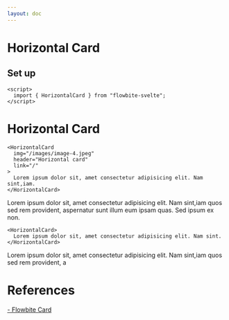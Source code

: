 ```yaml
---
layout: doc
---
```


<script>
  import { HorizontalCard } from "flowbite-svelte";
</script>

<h1 class="text-3xl w-full dark:text-white py-4">Horizontal Card</h1>

<h2 class="text-2xl w-full dark:text-white py-4">Set up</h2>

```svelte
<script>
  import { HorizontalCard } from "flowbite-svelte";
</script>
```

<h1 class="text-3xl w-full dark:text-white py-4">Horizontal Card</h1>

```svelte
<HorizontalCard
  img="/images/image-4.jpeg"
  header="Horizontal card"
  link="/"
>
  Lorem ipsum dolor sit, amet consectetur adipisicing elit. Nam sint,iam.
</HorizontalCard>
```

<div class="container flex flex-wrap justify-center rounded-xl my-4 mx-auto bg-gradient-to-r bg-white dark:bg-gray-900 border border-gray-200 dark:border-gray-700 p-2 sm:p-6">
  <HorizontalCard
    img="/images/image-4.jpeg"
    header="Horizontal card"
    link="/"
  >
    Lorem ipsum dolor sit, amet consectetur adipisicing elit. Nam sint,iam
    quos sed rem provident, aspernatur sunt illum eum ipsam quas. Sed ipsum ex
    non.
  </HorizontalCard>
</div>

```svelte
<HorizontalCard>
  Lorem ipsum dolor sit, amet consectetur adipisicing elit. Nam sint.
</HorizontalCard>
```

<div class="container flex flex-wrap justify-center rounded-xl my-4 mx-auto bg-gradient-to-r bg-white dark:bg-gray-900 border border-gray-200 dark:border-gray-700 p-2 sm:p-6">
  <HorizontalCard>
    Lorem ipsum dolor sit, amet consectetur adipisicing elit. Nam sint,iam
    quos sed rem provident, a
  </HorizontalCard>
</div>

<h1 class="text-3xl w-full dark:text-white pb-8">References</h1>

<p class="dark:text-white text-base"><a href="https://flowbite.com/docs/components/card/" target="_blank" class="text-blue-600 hover:underline dark:text-blue-500">- Flowbite Card</a></p>